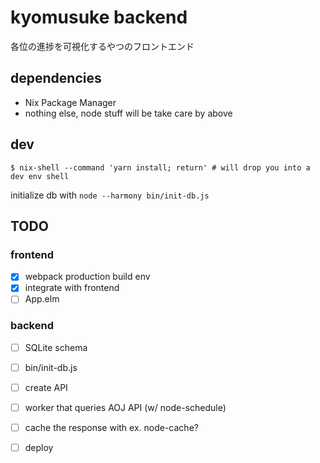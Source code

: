 # kyomusuke backend

各位の進捗を可視化するやつのフロントエンド

## dependencies

- Nix Package Manager
- nothing else, node stuff will be take care by above

## dev

```
$ nix-shell --command 'yarn install; return' # will drop you into a dev env shell
```

initialize db with `node --harmony bin/init-db.js`

## TODO

### frontend

- [x] webpack production build env
- [x] integrate with frontend
- [ ] App.elm

### backend

- [ ] SQLite schema
- [ ] bin/init-db.js
- [ ] create API
- [ ] worker that queries AOJ API (w/ node-schedule)
- [ ] cache the response with ex. node-cache?
- [ ] deploy

